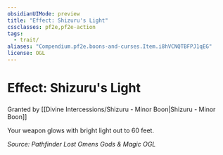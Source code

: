 ```yaml
---
obsidianUIMode: preview
title: "Effect: Shizuru's Light"
cssclasses: pf2e,pf2e-action
tags:
  - trait/
aliases: "Compendium.pf2e.boons-and-curses.Item.i8hVCNQTBFPJ1qEG"
license: OGL
---
```

# Effect: Shizuru's Light

### 






Granted by [[Divine Intercessions/Shizuru - Minor Boon|Shizuru - Minor Boon]]

Your weapon glows with bright light out to 60 feet.

*Source: Pathfinder Lost Omens Gods & Magic*
*OGL*